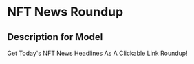 # NFT News Roundup

## Description for Model

Get Today's NFT News Headlines As A Clickable Link Roundup!

